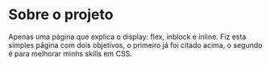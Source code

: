 # Sobre o projeto
Apenas uma página que explica o display: flex, inblock e inline.
Fiz esta simples página com dois objetivos, o primeiro já foi citado acima, o segundo é para melhorar minhs skills em CSS. 

